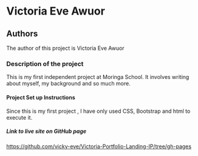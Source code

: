 # Victoria Eve Awuor
## Authors
The author of this project is Victoria Eve Awuor
### Description of the project
This is my first independent project at Moringa School. It involves writing about myself, my background and so much more.
#### Project Set up Instructions
Since this is my first project , I have only used CSS, Bootstrap and html to execute it.
##### Link to live site on GitHub page
https://github.com/vicky-eve/Victoria-Portfolio-Landing-IP/tree/gh-pages


